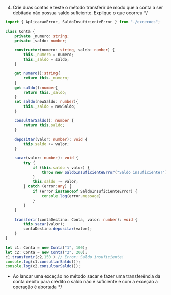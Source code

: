 4) Crie duas contas e teste o método transferir de modo que a conta a ser debitada
não possua saldo suficiente. Explique o que ocorreu */
```typescript
import { AplicacaoError, SaldoInsuficienteError } from "./excecoes";

class Conta {
    private _numero: string;
    private _saldo: number;

    constructor(numero: string, saldo: number) {
        this._numero = numero;
        this._saldo = saldo;
    }

    get numero():string{
        return this._numero;
    }
    get saldo():number{
        return this._saldo;
    }
    set saldo(newSaldo: number){
        this._saldo = newSaldo;
    }

    consultarSaldo(): number {
        return this.saldo;
    }
    
    depositar(valor: number): void {
        this.saldo += valor;
    }

    sacar(valor: number): void {
        try {
            if (this.saldo < valor) {
                throw new SaldoInsuficienteError("Saldo insuficiente!");
            }
            this.saldo -= valor;
        } catch (error:any) {
            if (error instanceof SaldoInsuficienteError) {
                console.log(error.message)
            }
        }
    }

    transferir(contaDestino: Conta, valor: number): void {
        this.sacar(valor);
        contaDestino.depositar(valor);
    }
}

let c1: Conta = new Conta("1", 100);
let c2: Conta = new Conta("2", 200);
c1.transferir(c2,150 ) // Error: Saldo insuficiente!
console.log(c1.consultarSaldo());
console.log(c2.consultarSaldo());
```
- Ao lancar uma exceção no método sacar e fazer uma transferência da conta debito para crédito o saldo não é suficiente
e com a exceção a operação é abortada */
